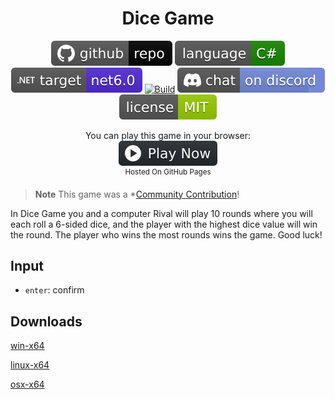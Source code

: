<h1 align="center">
	Dice Game
</h1>

<p align="center">
	<a href="https://github.com/ZacharyPatten/dotnet-console-games" alt="GitHub repo"><img alt="flat" src="../../.github/resources/github-repo-black.svg"></a>
	<a href="https://docs.microsoft.com/en-us/dotnet/csharp/" alt="GitHub repo"><img alt="Language C#" src="../../.github/resources/language-csharp.svg"></a>
	<a href="https://dotnet.microsoft.com/download"><img src="../../.github/resources/dotnet-badge.svg" title="Target Framework" alt="Target Framework"></a>
	<a href="https://github.com/ZacharyPatten/dotnet-console-games/actions"><img src="https://github.com/ZacharyPatten/dotnet-console-games/workflows/Dice%20Game%20Build/badge.svg" title="Goto Build" alt="Build"></a>
	<a href="https://discord.gg/4XbQbwF" alt="Discord"><img src="../../.github/resources/discord-badge.svg" title="Go To Discord Server" alt="Discord"/></a>
	<a href="../../LICENSE" alt="license"><img src="../../.github/resources/license-MIT-green.svg" /></a>
</p>

<p align="center">
	You can play this game in your browser:
	<br />
	<a href="https://zacharypatten.github.io/dotnet-console-games/Dice Game" alt="Play Now">
		<sub><img height="40"src="../../.github/resources/play-badge.svg" title="Play Now" alt="Play Now"/></sub>
	</a>
	<br />
	<sup>Hosted On GitHub Pages</sup>
</p>

> **Note** This game was a *[Community Contribution](https://github.com/ZacharyPatten/dotnet-console-games/pull/31)!

In Dice Game you and a computer Rival will play 10 rounds where you will each roll a 6-sided dice, and the player with the highest dice value will win the round. The player who wins the most rounds wins the game. Good luck!

## Input

- `enter`: confirm

## Downloads

[win-x64](https://github.com/ZacharyPatten/dotnet-console-games/raw/binaries/win-x64/Dice%20Game.exe)

[linux-x64](https://github.com/ZacharyPatten/dotnet-console-games/raw/binaries/linux-x64/Dice%20Game)

[osx-x64](https://github.com/ZacharyPatten/dotnet-console-games/raw/binaries/osx-x64/Dice%20Game)
